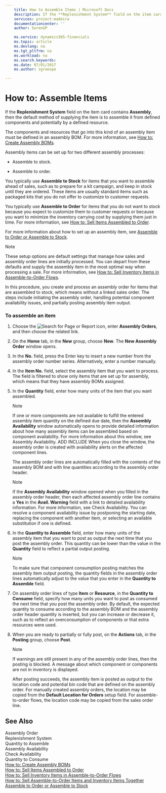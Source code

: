 ```yaml
---
    title: How to Assemble Items | Microsoft Docs
    description: If the **Replenishment System** field on the item card contains **Assembly**, then the default method of supplying the item is to assemble it from defined components and potentially by a defined resource.
    services: project-madeira
    documentationcenter: ''
    author: SorenGP

    ms.service: dynamics365-financials
    ms.topic: article
    ms.devlang: na
    ms.tgt_pltfrm: na
    ms.workload: na
    ms.search.keywords:
    ms.date: 07/01/2017
    ms.author: sgroespe

---
```

# How to: Assemble Items
If the **Replenishment System** field on the item card contains **Assembly**, then the default method of supplying the item is to assemble it from defined components and potentially by a defined resource.  
  
 The components and resources that go into this kind of an assembly item must be defined in an assembly BOM. For more information, see [How to: Create Assembly BOMs](../how-to-create-assembly-boms.md).  
  
 Assembly items can be set up for two different assembly processes:  
  
-   Assemble to stock.  
  
-   Assemble to order.  
  
 You typically use **Assemble to Stock** for items that you want to assemble ahead of sales, such as to prepare for a kit campaign, and keep in stock until they are ordered. These items are usually standard items such as packaged kits that you do not offer to customize to customer requests.  
  
 You typically use **Assemble to Order** for items that you do not want to stock because you expect to customize them to customer requests or because you want to minimize the inventory carrying cost by supplying them just in time. For more information, see [How to: Sell Items Assembled to Order](../how-to-sell-items-assembled-to-order.md).  
  
 For more information about how to set up an assembly item, see [Assemble to Order or Assemble to Stock](../assemble-to-order-or-assemble-to-stock.md).  
  
> [!NOTE]  
>  These setup options are default settings that manage how sales and assembly order lines are initially processed. You can depart from these defaults and supply the assembly item in the most optimal way when processing a sale. For more information, see [How to: Sell Inventory Items in Assemble-to-Order Flows](../how-to-sell-assemble-to-order-items-and-inventory-items-together.md).  
  
 In this procedure, you create and process an assembly order for items that are assembled to stock, which means without a linked sales order. The steps include initiating the assembly order, handling potential component availability issues, and partially posting assembly item output.  
  
### To assemble an item  
  
1.  Choose the ![Search for Page or Report](media/ui-search/search_small.png "Search for Page or Report icon") icon, enter **Assembly Orders**, and then choose the related link.  
  
2.  On the **Home** tab, in the **New** group, choose **New**. The **New Assembly Order** window opens.  
  
3.  In the **No.** field, press the Enter key to insert a new number from the assembly order number series. Alternatively, enter a number manually.  
  
4.  In the **Item No.** field, select the assembly item that you want to process. The field is filtered to show only items that are set up for assembly, which means that they have assembly BOMs assigned.  
  
5.  In the **Quantity** field, enter how many units of the item that you want assembled.  
  
    > [!NOTE]  
    >  If one or more components are not available to fulfill the entered assembly item quantity on the defined due date, then the **Assembly Availability** window automatically opens to provide detailed information about how many assembly items can be assembled based on component availability. For more information about this window, see Assembly Availability. ADD INCLUDE<!--[!INCLUDE[bp_windownoneditable](../../includes/bp_windownoneditable_md.md)]--> When you close the window, the assembly order is created with availability alerts on the affected component lines.  
  
     The assembly order lines are automatically filled with the contents of the assembly BOM and with line quantities according to the assembly order header.  
  
    > [!NOTE]  
    >  If the **Assembly Availability** window opened when you filled in the assembly order header, then each affected assembly order line contains a **Yes** in the **Avail. Warning** field with a link to detailed availability information. For more information, see Check Availability. You can resolve a component availability issue by postponing the starting date, replacing the component with another item, or selecting an available substitution if one is defined.  
  
6.  In the **Quantity to Assemble** field, enter how many units of the assembly item that you want to post as output the next time that you post the assembly order. This quantity can be lower than the value in the **Quantity** field to reflect a partial output posting.  
  
    > [!NOTE]  
    >  To make sure that component consumption posting matches the assembly item output posting, the quantity fields in the assembly order lines automatically adjust to the value that you enter in the **Quantity to Assemble** field.  
  
7.  On assembly order lines of type **Item** or **Resource**, in the **Quantity to Consume** field, specify how many units you want to post as consumed the next time that you post the assembly order. By default, the expected quantity to consume according to the assembly BOM and the assembly order header quantity is inserted, but you can increase or decrease it, such as to reflect an overconsumption of components or that extra resources were used.  
  
8.  When you are ready to partially or fully post, on the **Actions** tab, in the **Posting** group, choose **Post**.  
  
    > [!NOTE]  
    >  If warnings are still present in any of the assembly order lines, then the posting is blocked. A message about which component or components are not in inventory is displayed.  
  
     After posting succeeds, the assembly item is posted as output to the location code and potential bin code that are defined on the assembly order. For manually created assembly orders, the location may be copied from the **Default Location for Orders** setup field. For assemble-to-order flows, the location code may be copied from the sales order line.  
  
## See Also  
 Assembly Order   
 Replenishment System   
 Quantity to Assemble   
 Assembly Availability   
 Check Availability   
 Quantity to Consume   
 [How to: Create Assembly BOMs](../how-to-create-assembly-boms.md)   
 [How to: Sell Items Assembled to Order](../how-to-sell-items-assembled-to-order.md)   
 [How to: Sell Inventory Items in Assemble-to-Order Flows](../how-to-sell-inventory-items-in-assemble-to-order-flows.md)   
 [How to: Sell Assemble-to-Order Items and Inventory Items Together](../how-to-sell-assemble-to-order-items-and-inventory-items-together.md)   
 [Assemble to Order or Assemble to Stock](../assemble-to-order-or-assemble-to-stock.md)